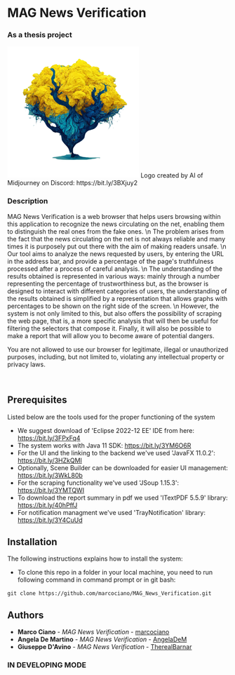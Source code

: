 # MAG News Verification
<h3>As a thesis project</h3>
<img src="https://github.com/marcociano/MAG_News_Verification/blob/master/MAG_News_Verification/src/images/MAG_News_Verification_logo.png" width=300/>
Logo created by AI of Midjourney on Discord: https://bit.ly/3BXjuy2
<h3> Description </h3>
<p> MAG News Verification is a web browser that helps users browsing within this application to recognize the news circulating on the net, enabling them to distinguish the real ones from the fake ones. \n The problem arises from the fact that the news circulating on the net is not always reliable and many times it is purposely put out there with the aim of making readers unsafe. \n Our tool aims to analyze the news requested by users, by entering the URL in the address bar, and provide a percentage of the page's truthfulness processed after a process of careful analysis. \n The understanding of the results obtained is represented in various ways: mainly through a number representing the percentage of trustworthiness but, as the browser is designed to interact with different categories of users, the understanding of the results obtained is simplified by a representation that allows graphs with percentages to be shown on the right side of the screen. \n However, the system is not only limited to this, but also offers the possibility of scraping the web page, that is, a more specific analysis that will then be useful for filtering the selectors that compose it.
Finally, it will also be possible to make a report that will allow you to become aware of potential dangers.</p>

<p>You are not allowed to use our browser for legitimate, illegal or unauthorized purposes, including, but not limited to, violating any intellectual property or privacy laws. </p>
<br>

## Prerequisites
Listed below are the tools used for the proper functioning of the system <br>
* We suggest download of 'Eclipse 2022-12 EE' IDE from here: https://bit.ly/3FPxFq4
* The system works with Java 11 SDK: https://bit.ly/3YM6O6R
* For the UI and the linking to the backend we've used 'JavaFX 11.0.2': https://bit.ly/3HZkQMI
* Optionally, Scene Builder can be downloaded for easier UI management: https://bit.ly/3WkL80b
* For the scraping functionality we've used 'JSoup 1.15.3': https://bit.ly/3YMTQWI
* To download the report summary in pdf we used 'ITextPDF 5.5.9' library: https://bit.ly/40hPffJ
* For notification managment we've used 'TrayNotification' library: https://bit.ly/3Y4CuUd

## Installation
The following instructions explains how to install the system:
 * To clone this repo in a folder in your local machine, you need to run following command in command prompt or in git bash: <br>
  ```
  git clone https://github.com/marcociano/MAG_News_Verification.git
  ```
 
 ## Authors
 * **Marco Ciano** - *MAG News Verification* - [marcociano](https://github.com/marcociano)
 * **Angela De Martino** - *MAG News Verification* - [AngelaDeM](https://github.com/AngelaDeM)
 * **Giuseppe D'Avino** - *MAG News Verification* - [TherealBarnar](https://github.com/TherealBarnar)
 
 ### IN DEVELOPING MODE
